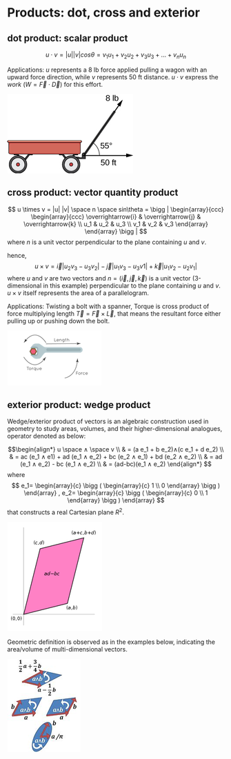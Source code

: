 # Products: dot, cross and exterior

## dot product: scalar product
$$
u \cdot v = |u| |v| cos\theta 
= v_1u_1 + v_2u_2 + v_3u_3 + ... + v_nu_n
$$

Applications: $u$ represents a 8 lb force applied pulling a wagon with an upward force direction, while $v$ represents 50 ft distance. $u \cdot v$ express the *work* ($W = \overrightarrow{F} \cdot \overrightarrow{D}$) for this effort.

![dot_prod_example_use_pull_wagon](imgs/dot_prod_example_use_pull_wagon.jfif "dot_prod_example_use_pull_wagon")

## cross product: vector quantity product
$$
u \times v = |u| |v| \space n \space sin\theta
= \bigg |
\begin{array}{ccc}
    \begin{array}{ccc}
      \overrightarrow{i} & \overrightarrow{j} & \overrightarrow{k} \\
      u_1 & u_2 & u_3 \\
      v_1 & v_2 & v_3
    \end{array}
\end{array}
\bigg |
$$
where $n$ is a unit vector perpendicular to the plane containing $u$ and $v$.

hence,
$$
u \times v =
\overrightarrow{i}|u_2v_3-u_3v_2| - \overrightarrow{j}|u_1v_3-u_3v1| + \overrightarrow{k}|u_1v_2-u_2v_1|
$$
where $u$ and $v$ are two vectors and $n=(\overrightarrow{i},\overrightarrow{j},\overrightarrow{k})$ is a unit vector (3-dimensional in this example) perpendicular to the plane containing $u$ and $v$. $u \times v$ itself represents the area of a parallelogram.

Applications: Twisting a bolt with a spanner, Torque is cross product of force multiplying length $\overrightarrow{T} = \overrightarrow{F} \times \overrightarrow{L}$, that means the resultant force either pulling up or pushing down the bolt.

![cross_product_example_twisting_spanner](imgs/cross_product_example_twisting_spanner.png "cross_product_example_twisting_spanner")

## exterior product: wedge product

Wedge/exterior product of vectors is an algebraic construction used in geometry to study areas, volumes, and their higher-dimensional analogues, operator denoted as below:

$$\begin{align*}
u \space ∧ \space v \\
& = (a e_1 + b e_2)∧(c e_1 + d e_2) \\
& = ac (e_1 ∧ e1) + ad (e_1 ∧ e_2) + bc (e_2 ∧ e_1) + bd (e_2 ∧ e_2) \\
& = ad (e_1 ∧ e_2) - bc (e_1 ∧ e_2) \\
& = (ad-bc)(e_1 ∧ e_2)
\end{align*}
$$
where 
$$
e_1=
\begin{array}{c}
    \bigg (
    \begin{array}{c}
      1 \\
      0
    \end{array}
    \bigg )
\end{array}
,
e_2=
\begin{array}{c}
    \bigg (
    \begin{array}{c}
      0 \\
      1
    \end{array}
    \bigg )
\end{array}
$$
that constructs a real Cartesian plane $R^2$.

![parallellogram_as_determinant](imgs/parallellogram_as_determinant.svg.png "parallellogram_as_determinant")

Geometric definition is observed as in the examples below, indicating the area/volume of multi-dimensional vectors.

![Wedge_product_examples](imgs/Wedge_product_examples.jpg "Wedge_product_examples")